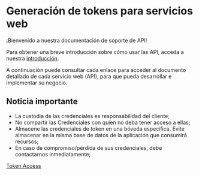 
# Generación de tokens para servicios web

¡Bienvenido a nuestra documentación de soporte de API!

Para obtener una breve introducción sobre cómo usar las API, acceda a nuestra [introducción][1].

A continuación puede consultar cada enlace para acceder al documento detallado de cada servicio web (API), para que pueda desarrollar e implementar su negocio.

## Noticia importante

* La custodia de las credenciales es responsabilidad del cliente;
* No compartir las Credenciales con quien no deba tener acceso a ellas;
* Almacene las credenciales de token en una bóveda específica. Evite almacenar en la misma base de datos de la aplicación que consumirá recursos;
* En caso de compromiso/pérdida de sus credenciales, debe contactarnos inmediatamente;

[Token Access](../api/?type=post&path=/token/)


[1]: /merchant-acquiring-latam/docs/español/banworks/APIs-Introduction.md
